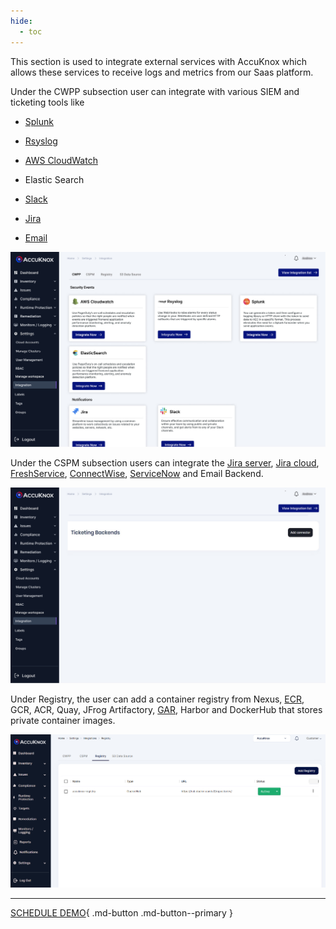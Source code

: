 ```yaml
---
hide:
  - toc
---
```


This section is used to integrate external services with AccuKnox which allows these services to receive logs and metrics from our Saas platform. 

Under the CWPP subsection user can integrate with various SIEM and ticketing tools like

   + [Splunk](./../integrations/splunk.md)

   + [Rsyslog](./../integrations/rsyslog.md)

   + [AWS CloudWatch](./../integrations/aws-cloudwatch.md)

   + Elastic Search

   + [Slack](./../saas/slack.md)

   + [Jira](./../integrations/jira-cloud-cwpp.md)

   + [Email](./../integrations/email.md)
   
   ![](images/Integration-1.jpg)


Under the CSPM subsection users can integrate the [Jira server](./../integrations/jira-server-cspm.md), [Jira cloud](./../integrations/jira-cloud-cwpp.md), [FreshService](./../integrations/freshservice-cspm.md), [ConnectWise](./../integrations/connectwise-cspm.md), [ServiceNow](./../integrations/servicenow.md) and Email Backend. 

![](images/Integration-2.jpg)

Under Registry, the user can add a container registry from Nexus, [ECR](./../getting-started/ecr.md), GCR, ACR, Quay, JFrog Artifactory, [GAR](./../getting-started/gar.md), Harbor and DockerHub that stores private container images.

![](images/Integration-3.png)

- - - 
[SCHEDULE DEMO](https://www.accuknox.com/contact-us){ .md-button .md-button--primary }